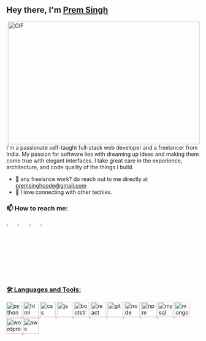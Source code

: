 ## Hey there, I'm [Prem Singh](https://github.com/premsinghcode/)


 <img align="right" alt="GIF" src="https://github.com/abhisheknaiidu/abhisheknaiidu/blob/master/code.gif?raw=true" width="500" height="320" />
 
I'm a passionate self-taught full-stack web developer and a freelancer from India. My passion for software lies with dreaming up ideas and making them come true with elegant interfaces. I take great care in the experience, architecture, and code quality of the things I build.


- 💼 any freelance work? do reach out to me directly at premsinghcode@gmail.com
- 💬 I love connecting with other techies.

### 📫 How to reach me:
  
 [<img src="https://img.icons8.com/color/48/000000/twitter.png" width="3.5%"/>](https://twitter.com/premsinghcode)  &nbsp; 
 [<img src="https://img.icons8.com/color/48/000000/linkedin.png" width="3.5%"/>](https://www.linkedin.com/in/premsinghcode/)  &nbsp; 
 [<img src="https://img.icons8.com/fluent/48/000000/instagram-new.png" width="3.5%"/>](https://www.instagram.com/premsinghcode/)  &nbsp; 
 <a href="mailto:premsinghcode@gmail.com"> <img src="https://img.icons8.com/fluent/48/000000/gmail.png" width="3.5%"/>
  
### 🛠️ Languages and Tools:

  <p>
    <img src="https://www.vectorlogo.zone/logos/python/python-icon.svg" alt="python" width="40" height="40"/> 
    <img src="https://www.vectorlogo.zone/logos/w3_html5/w3_html5-icon.svg" alt="html" width="40" height="40"/>  
    <img src="https://www.vectorlogo.zone/logos/w3_css/w3_css-icon.svg" alt="css" width="40" height="40"/> 
    <img src="https://raw.githubusercontent.com/detain/svg-logos/780f25886640cef088af994181646db2f6b1a3f8/svg/javascript.svg" alt="js" width="40" height="40"/>  
    <img src="https://www.vectorlogo.zone/logos/getbootstrap/getbootstrap-icon.svg" alt="bootstrap" width="40" height="40"/> 
    <img src="https://www.vectorlogo.zone/logos/reactjs/reactjs-icon.svg" alt="react" width="40" height="40"/>  
    <img src="https://www.vectorlogo.zone/logos/git-scm/git-scm-icon.svg" alt="git" width="40" height="40"/> 
    <img src="https://www.vectorlogo.zone/logos/nodejs/nodejs-icon.svg" alt="node" width="40" height="40"/>  
    <img src="https://www.vectorlogo.zone/logos/npmjs/npmjs-ar21.svg" alt="npm" width="40" height="40"/>  
    <img src="https://www.vectorlogo.zone/logos/mysql/mysql-official.svg" alt="mysql" width="40" height="40"/>  
    <img src="https://www.vectorlogo.zone/logos/mongodb/mongodb-icon.svg" alt="mongodb" width="40" height="40"/>  
    <img src="https://www.vectorlogo.zone/logos/wordpress/wordpress-icon.svg" alt="wordpress" width="40" height="40"/>  
    <img src="https://www.vectorlogo.zone/logos/amazon_aws/amazon_aws-icon.svg" alt="aws" width="40" height="40"/>  
</p>
